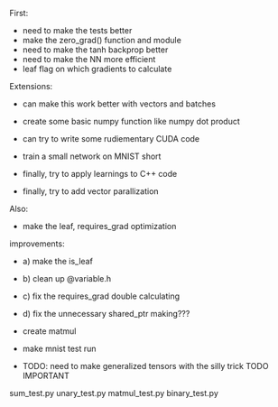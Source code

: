 First:

- need to make the tests better
- make the zero_grad() function and module
- need to make the tanh backprop better
- need to make the NN more efficient
- leaf flag on which gradients to calculate

Extensions:

- can make this work better with vectors and batches
- create some basic numpy function like numpy dot product
- can try to write some rudiementary CUDA code

- train a small network on MNIST short
- finally, try to apply learnings to C++ code
- finally, try to add vector parallization

Also:

- make the leaf, requires_grad optimization

improvements:

- a) make the is_leaf
- b) clean up @variable.h
- c) fix the requires_grad double calculating
- d) fix the unnecessary shared_ptr making???

- create matmul
- make mnist test run
- TODO: need to make generalized tensors with the silly trick TODO IMPORTANT

sum_test.py
unary_test.py
matmul_test.py
binary_test.py
